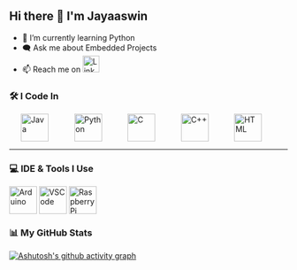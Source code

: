 <h2>Hi there 👋 I'm Jayaaswin</h2>

<ul>
  <li>🔭 I’m currently learning Python</li>
  <li>🗨 Ask me about Embedded Projects</li>
  <li>📫 Reach me on  
    <a href="https://www.linkedin.com/in/jaaswin">
      <img src="https://skillicons.dev/icons?i=linkedin&theme=dark" width="30" height="30" alt="LinkedIn" />
    </a>
  </li>
</ul>


### 🛠 I Code In  
<p style="display: flex; flex-wrap: wrap; align-items: center; justify-content: space-evenly;">
  <img src="https://skillicons.dev/icons?i=java" alt="Java" width="50" height="50" />&nbsp;
  <img src="https://skillicons.dev/icons?i=py" alt="Python" width="50" height="50" />&nbsp;
  <img src="https://skillicons.dev/icons?i=c" alt="C" width="50" height="50" />&nbsp;
  <img src="https://skillicons.dev/icons?i=cpp" alt="C++" width="50" height="50" />&nbsp;
  <img src="https://skillicons.dev/icons?i=html" alt="HTML" width="50" height="50" />&nbsp;
</p>

---

### 💻 IDE & Tools I Use  
<p style="display: flex; flex-wrap: wrap; align-items: center;">
  <img src="https://skillicons.dev/icons?i=arduino" alt="Arduino" width="50" height="50" />&nbsp;
  <img src="https://skillicons.dev/icons?i=vscode" alt="VSCode" width="50" height="50" />&nbsp;
  <img width="50" height="50" src="https://img.icons8.com/color/48/raspberry-pi.png" alt="Raspberry Pi"/>
</p>

### 📊 My GitHub Stats  
[![Ashutosh's github activity graph](https://github-readme-activity-graph.vercel.app/graph?username=jaaswin&bg_color=171616&color=edd9ed&line=11c04e&point=28f0ed&area=true&hide_border=true)](https://github.com/ashutosh00710/github-readme-activity-graph)
